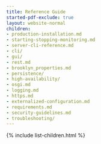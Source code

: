 ```yaml
---
title: Reference Guide
started-pdf-exclude: true
layout: website-normal
children:
- production-installation.md
- starting-stopping-monitoring.md
- server-cli-reference.md
- cli/
- gui/
- rest.md
- brooklyn_properties.md
- persistence/
- high-availability/
- osgi.md
- logging.md
- https.md
- externalized-configuration.md
- requirements.md
- security-guidelines.md
- troubleshooting/
---
```


{% include list-children.html %}
